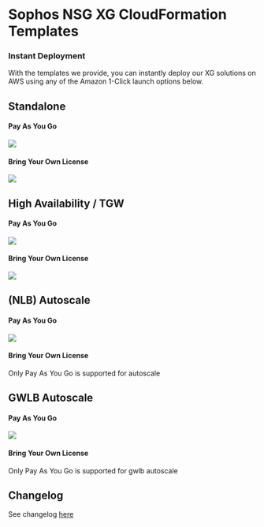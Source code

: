 # Sophos NSG XG CloudFormation Templates

### Instant Deployment

With the templates we provide, you can instantly deploy our XG solutions on AWS using any of the Amazon 1-Click launch options below.

## Standalone ##


#### Pay As You Go ####
<a href="https://console.aws.amazon.com/cloudformation/home?region=us-east-1#/stacks/new?stackName=sophos-xg&templateURL=https://s3.amazonaws.com/sophos-nsg-cf/xg/standalone_payg.template">
<img src="https://s3.amazonaws.com/cloudformation-examples/cloudformation-launch-stack.png"/></a>


#### Bring Your Own License ####
<a href="https://console.aws.amazon.com/cloudformation/home?region=us-east-1#/stacks/new?stackName=sophos-xg&templateURL=https://s3.amazonaws.com/sophos-nsg-cf/xg/standalone_byol.template">
<img src="https://s3.amazonaws.com/cloudformation-examples/cloudformation-launch-stack.png"/></a>


## High Availability / TGW ##

#### Pay As You Go ####
<a href="https://console.aws.amazon.com/cloudformation/home?region=us-east-1#/stacks/new?stackName=sophos-xg-ha&templateURL=https://s3.amazonaws.com/sophos-nsg-cf/xg/ha_tgw_payg.template">
<img src="https://s3.amazonaws.com/cloudformation-examples/cloudformation-launch-stack.png"/></a>

#### Bring Your Own License ####
<a href="https://console.aws.amazon.com/cloudformation/home?region=us-east-1#/stacks/new?stackName=sophos-xg-ha&templateURL=https://s3.amazonaws.com/sophos-nsg-cf/xg/ha_tgw_byol.template">
<img src="https://s3.amazonaws.com/cloudformation-examples/cloudformation-launch-stack.png"/></a>



## (NLB) Autoscale ##

#### Pay As You Go ####
<a href="https://console.aws.amazon.com/cloudformation/home?region=us-east-1#/stacks/new?stackName=sophos-xg&templateURL=https://s3.amazonaws.com/sophos-nsg-cf/xg/autoscale.template">
<img src="https://s3.amazonaws.com/cloudformation-examples/cloudformation-launch-stack.png"/></a>

#### Bring Your Own License ####
Only Pay As You Go is supported for autoscale


## GWLB Autoscale ##

#### Pay As You Go ####
<a href="https://console.aws.amazon.com/cloudformation/home?region=us-east-1#/stacks/new?stackName=sophos-xg&templateURL=https://s3.amazonaws.com/sophos-nsg-cf/xg/gwlb-autoscale.template">
<img src="https://s3.amazonaws.com/cloudformation-examples/cloudformation-launch-stack.png"/></a>

#### Bring Your Own License ####
Only Pay As You Go is supported for gwlb autoscale

## Changelog
See changelog [here](CHANGELOG.md)
